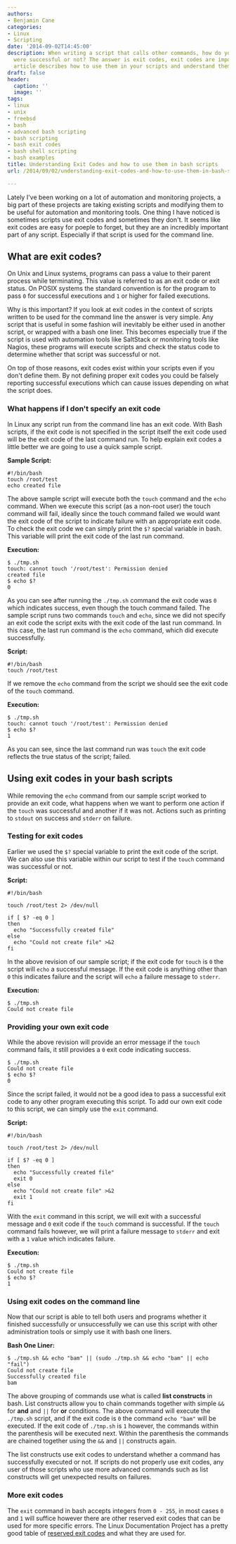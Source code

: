 ```yaml
---
authors:
- Benjamin Cane
categories:
- Linux
- Scripting
date: '2014-09-02T14:45:00'
description: When writing a script that calls other commands, how do you know if they
  were successful or not? The answer is exit codes, exit codes are important and this
  article describes how to use them in your scripts and understand them in general.
draft: false
header:
  caption: ''
  image: ''
tags:
- linux
- unix
- freebsd
- bash
- advanced bash scripting
- bash scripting
- bash exit codes
- bash shell scripting
- bash examples
title: Understanding Exit Codes and how to use them in bash scripts
url: /2014/09/02/understanding-exit-codes-and-how-to-use-them-in-bash-scripts

---
```


Lately I've been working on a lot of automation and monitoring projects, a big part of these projects are taking existing scripts and modifying them to be useful for automation and monitoring tools. One thing I have noticed is sometimes scripts use exit codes and sometimes they don't. It seems like exit codes are easy for poeple to forget, but they are an incredibly important part of any script. Especially if that script is used for the command line.

## What are exit codes?

On Unix and Linux systems, programs can pass a value to their parent process while terminating. This value is referred to as an exit code or exit status. On POSIX systems the standard convention is for the program to pass `0` for successful executions and `1` or higher for failed executions.

Why is this important? If you look at exit codes in the context of scripts written to be used for the command line the answer is very simple. Any script that is useful in some fashion will inevitably be either used in another script, or wrapped with a bash one liner. This becomes especially true if the script is used with automation tools like SaltStack or monitoring tools like Nagios, these programs will execute scripts and check the status code to determine whether that script was successful or not. 

On top of those reasons, exit codes exist within your scripts even if you don't define them. By not defining proper exit codes you could be falsely reporting successful executions which can cause issues depending on what the script does.

### What happens if I don't specify an exit code

In Linux any script run from the command line has an exit code. With Bash scripts, if the exit code is not specified in the script itself the exit code used will be the exit code of the last command run. To help explain exit codes a little better we are going to use a quick sample script.

**Sample Script:**

    #!/bin/bash
    touch /root/test
    echo created file

The above sample script will execute both the `touch` command and the `echo` command. When we execute this script (as a non-root user) the touch command will fail, ideally since the touch command failed we would want the exit code of the script to indicate failure with an appropriate exit code. To check the exit code we can simply print the `$?` special variable in bash. This variable will print the exit code of the last run command.

**Execution:**

    $ ./tmp.sh 
    touch: cannot touch '/root/test': Permission denied
    created file
    $ echo $?
    0

As you can see after running the `./tmp.sh` command the exit code was `0` which indicates success, even though the touch command failed. The sample script runs two commands `touch` and `echo`, since we did not specify an exit code the script exits with the exit code of the last run command. In this case, the last run command is the `echo` command, which did execute successfully.

**Script:**

    #!/bin/bash
    touch /root/test

If we remove the `echo` command from the script we should see the exit code of the `touch` command.

**Execution:**

    $ ./tmp.sh 
    touch: cannot touch '/root/test': Permission denied
    $ echo $?
    1

As you can see, since the last command run was `touch` the exit code reflects the true status of the script; failed.

## Using exit codes in your bash scripts

While removing the `echo` command from our sample script worked to provide an exit code, what happens when we want to perform one action if the `touch` was successful and another if it was not. Actions such as printing to `stdout` on success and `stderr` on failure.

### Testing for exit codes

Earlier we used the `$?` special variable to print the exit code of the script. We can also use this variable within our script to test if the `touch` command was successful or not. 

**Script:**

    #!/bin/bash
    
    touch /root/test 2> /dev/null
    
    if [ $? -eq 0 ]
    then
      echo "Successfully created file"
    else
      echo "Could not create file" >&2
    fi

In the above revision of our sample script; if the exit code for `touch` is `0` the script will `echo` a successful message. If the exit code is anything other than `0` this indicates failure and the script will `echo` a failure message to `stderr`.

**Execution:**

    $ ./tmp.sh
    Could not create file

### Providing your own exit code

While the above revision will provide an error message if the `touch` command fails, it still provides a `0` exit code indicating success.

    $ ./tmp.sh
    Could not create file
    $ echo $?
    0

Since the script failed, it would not be a good idea to pass a successful exit code to any other program executing this script. To add our own exit code to this script, we can simply use the `exit` command.

**Script:**

    #!/bin/bash
  
    touch /root/test 2> /dev/null
    
    if [ $? -eq 0 ]
    then
      echo "Successfully created file"
      exit 0
    else
      echo "Could not create file" >&2
      exit 1
    fi

With the `exit` command in this script, we will exit with a successful message and `0` exit code if the `touch` command is successful. If the `touch` command fails however, we will print a failure message to `stderr` and exit with a `1` value which indicates failure.

**Execution:**

    $ ./tmp.sh
    Could not create file
    $ echo $?
    1

### Using exit codes on the command line

Now that our script is able to tell both users and programs whether it finished successfully or unsuccessfully we can use this script with other administration tools or simply use it with bash one liners.

**Bash One Liner:**

    $ ./tmp.sh && echo "bam" || (sudo ./tmp.sh && echo "bam" || echo "fail")
    Could not create file
    Successfully created file
    bam

The above grouping of commands use what is called **list constructs** in bash. List constructs allow you to chain commands together with simple `&&` for **and** and `||` for **or** conditions. The above command will execute the `./tmp.sh` script, and if the exit code is `0` the command `echo "bam"` will be executed. If the exit code of `./tmp.sh` is `1` however, the commands within the parenthesis will be executed next. Within the parenthesis the commands are chained together using the `&&` and `||` constructs again. 

The list constructs use exit codes to understand whether a command has successfully executed or not. If scripts do not properly use exit codes, any user of those scripts who use more advanced commands such as list constructs will get unexpected results on failures.

### More exit codes

The `exit` command in bash accepts integers from `0 - 255`, in most cases `0` and `1` will suffice however there are other reserved exit codes that can be used for more specific errors. The Linux Documentation Project has a pretty good table of [reserved exit codes](http://www.tldp.org/LDP/abs/html/exitcodes.html) and what they are used for.
